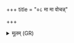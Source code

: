 +++
title = "०८ मा मा वोचन्न्"

+++
<details><summary>मूलम् (GR)</summary>

मा मा वोचन्न् अराधसं जनासः  
पुनस् ते पृश्निं जरितर् ददामि ।  
स्तोत्रं मे विश्वम् आ याहि जनेष्व्  
अन्तर् देवेषु मानुषेषु विप्र ॥
</details>